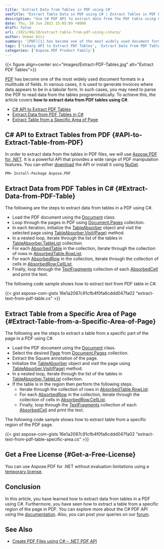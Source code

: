 ```yaml
---
title: 'Extract Data from Tables in PDF using C#'
seoTitle: "Extract Table Data in PDF using C# | Extract Tables in PDF Files using C#"
description: "Use C# PDF API to extract data from the PDF table using C#. Extract tables from all pages or a specific region of a page in PDF."
date: Thu, 10 Jun 2021 15:05:09 +0000
draft: false
url: /2021/06/10/extract-table-from-pdf-using-csharp/
author: Usman Aziz
summary: '[PDF][1] has become one of the most widely used document formats in a multitude of fields. In various cases, it is used to generate invoices where data appears to be in a tabular form. In such cases, you may need to parse the PDF to read data from the tables programmatically. To achieve this, the article covers **how to extract data from PDF tables using C#**.'
tags: ['Csharp API to Extract PDF Tables', 'Extract Data from PDF Tables in Csharp', 'Extract Table from a Specific Area of Page in Csharp']
categories: ['Aspose.PDF Product Family']
---
```




{{< figure align=center src="images/Extract-PDF-Tables.jpg" alt="Extract PDF Tables">}}


[PDF][2] has become one of the most widely used document formats in a multitude of fields. In various cases, it is used to generate invoices where data appears to be in a tabular form. In such cases, you may need to parse the PDF to read data from the tables programmatically. To achieve this, the article covers **how to extract data from PDF tables using C#**.

*   [C# API to Extract PDF Tables][3]
*   [Extract Data from PDF Tables in C#][4]
*   [Extract Table from a Specific Area of Page][5]

## C# API to Extract Tables from PDF {#API-to-Extract-Table-from-PDF}

In order to extract data from the tables in PDF files, we will use [Aspose.PDF for .NET][6]. It is a powerful API that provides a wide range of PDF manipulation features. You can either [download][7] the API or install it using [NuGet][8].

```
PM> Install-Package Aspose.PDF
```

## Extract Data from PDF Tables in C# {#Extract-Data-from-PDF-Table}

The following are the steps to extract data from tables in a PDF using C#.

*   Load the PDF document using the [Document][9] class.
*   Loop through the pages in PDF using [Document.Pages][10] collection.
*   In each iteration, initialize the [TableAbsorber][11] object and visit the selected page using [TableAbsorber.Visit(Page)][12] method.
*   In a nested loop, iterate through the list of the tables in [TableAbsorber.TableList][13] collection.
*   For each [AbsorbedTable][14] in the collection, iterate through the collection of rows in [AbsorbedTable.RowList][15].
*   For each [AbsorbedRow][16] in the collection, iterate through the collection of cells in [AbsorbedRow.CellList][17].
*   Finally, loop through the [TextFragments][18] collection of each [AbsorbedCell][19] and print the text.

The following code sample shows how to extract text from PDF table in C#.

{{< gist aspose-com-gists 16e1a2087c91cfb4f0fa6cddd047fa02 "extract-text-from-pdf-table.cs" >}}

## Extract Table from a Specific Area of Page {#Extract-Table-from-a-Specific-Area-of-Page}

The following are the steps to extract a table from a specific part of the page in a PDF using C#.

*   Load the PDF document using the [Document][20] class.
*   Select the desired [Page][21] from [Document.Pages][22] collection.
*   Extract the Square annotation of the page.
*   Initialize the [TableAbsorber][23] object and visit the page using [TableAbsorber.Visit(Page)][24] method.
*   In a nested loop, iterate through the list of the tables in [TableAbsorber.TableList][25] collection.
*   If the table is in the region then perform the following steps.
    *   Iterate through the collection of rows in [AbsorbedTable.RowList][26].
    *   For each [AbsorbedRow][27] in the collection, iterate through the collection of cells in [AbsorbedRow.CellList][28].
    *   Finally, loop through the [TextFragments][29] collection of each [AbsorbedCell][30] and print the text.

The following code sample shows how to extract table from a specific region of the PDF page.

{{< gist aspose-com-gists 16e1a2087c91cfb4f0fa6cddd047fa02 "extract-text-from-pdf-table-specific-area.cs" >}}

## Get a Free License {#Get-a-Free-License}

You can use Aspose.PDF for .NET without evaluation limitations using a [temporary license][31].

## Conclusion

In this article, you have learned how to extract data from tables in a PDF using C#. Furthermore, you have seen how to extract a table from a specific region of the page in PDF. You can explore more about the C# PDF API using the [documentation][32]. Also, you can post your queries on our [forum][33].

## See Also

*   [Create PDF Files using C# – .NET PDF API][34]




[1]: https://docs.fileformat.com/pdf/
[2]: https://docs.fileformat.com/pdf/
[3]: #API-to-Extract-Table-from-PDF
[4]: #Extract-Data-from-PDF-Table
[5]: #Extract-Table-from-a-Specific-Area-of-Page
[6]: https://products.aspose.com/pdf/net
[7]: https://downloads.aspose.com/pdf/net
[8]: http://nuget.org/packages/Aspose.PDF
[9]: https://apireference.aspose.com/pdf/net/aspose.pdf/document
[10]: https://apireference.aspose.com/pdf/net/aspose.pdf/document/properties/pages
[11]: https://apireference.aspose.com/pdf/net/aspose.pdf.text/tableabsorber
[12]: https://apireference.aspose.com/pdf/net/aspose.pdf.text/tableabsorber/methods/visit
[13]: https://apireference.aspose.com/pdf/net/aspose.pdf.text/tableabsorber/properties/tablelist
[14]: https://apireference.aspose.com/pdf/net/aspose.pdf.text/absorbedtable
[15]: https://apireference.aspose.com/pdf/net/aspose.pdf.text/absorbedtable/properties/rowlist
[16]: https://apireference.aspose.com/pdf/net/aspose.pdf.text/absorbedrow
[17]: https://apireference.aspose.com/pdf/net/aspose.pdf.text/absorbedrow/properties/celllist
[18]: https://apireference.aspose.com/pdf/net/aspose.pdf.text/absorbedcell/properties/textfragments
[19]: https://apireference.aspose.com/pdf/net/aspose.pdf.text/absorbedcell
[20]: https://apireference.aspose.com/pdf/net/aspose.pdf/document
[21]: https://apireference.aspose.com/pdf/net/aspose.pdf/page
[22]: https://apireference.aspose.com/pdf/net/aspose.pdf/document/properties/pages
[23]: https://apireference.aspose.com/pdf/net/aspose.pdf.text/tableabsorber
[24]: https://apireference.aspose.com/pdf/net/aspose.pdf.text/tableabsorber/methods/visit
[25]: https://apireference.aspose.com/pdf/net/aspose.pdf.text/tableabsorber/properties/tablelist
[26]: https://apireference.aspose.com/pdf/net/aspose.pdf.text/absorbedtable/properties/rowlist
[27]: https://apireference.aspose.com/pdf/net/aspose.pdf.text/absorbedrow
[28]: https://apireference.aspose.com/pdf/net/aspose.pdf.text/absorbedrow/properties/celllist
[29]: https://apireference.aspose.com/pdf/net/aspose.pdf.text/absorbedcell/properties/textfragments
[30]: https://apireference.aspose.com/pdf/net/aspose.pdf.text/absorbedcell
[31]: https://purchase.aspose.com/temporary-license
[32]: https://docs.aspose.com/pdf/net/overview/
[33]: https://forum.aspose.com/
[34]: https://blog.aspose.com/2020/12/02/create-pdf-files-using-csharp/





